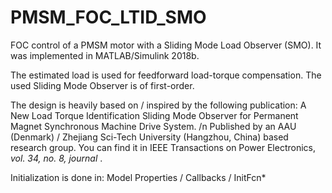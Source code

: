 # PMSM_FOC_LTID_SMO
FOC control of a PMSM motor with a Sliding Mode Load Observer (SMO). It was implemented in MATLAB/Simulink 2018b.

The estimated load is used for feedforward load-torque compensation. The used Sliding Mode Observer is of first-order.

The design is heavily based on / inspired by the following publication: A New Load Torque Identification Sliding Mode Observer for Permanent Magnet Synchronous Machine Drive System. /n
Published by an AAU (Denmark) / Zhejiang Sci-Tech University (Hangzhou, China) based research group. You can find it in IEEE Transactions on Power Electronics, <i> vol. 34, no. 8, journal </i>.

Initialization is done in: Model Properties / Callbacks / InitFcn*
